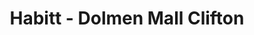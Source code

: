 ---
title: "Habitt - Dolmen Mall Clifton"
url: /karachi/habitt-dolmen-mall-clifton-abdul-sattar-edhi-road/
shop: Möbel
---